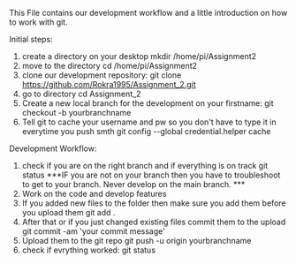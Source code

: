 This File contains our development workflow and a little introduction on how to work with git.

Initial steps:
1. create a directory on your desktop
    mkdir /home/pi/Assignment2
2. move to the directory
    cd /home/pi/Assignment2    
3. clone our development repository:
    git clone https://github.com/Rokra1995/Assignment_2.git
4. go to directory
    cd Assignment_2
4. Create a new local branch for the development on your firstname:
    git checkout -b yourbranchname
5. Tell git to cache your username and pw so you don't have to type it in everytime you push smth
    git config --global credential.helper cache

Development Workflow:
1. check if you are on the right branch and if everything is on track
    git status
    ***IF you are not on your branch then you have to troubleshoot to get to your branch. Never develop on the main branch. ***
2. Work on the code and develop features
3. If you added new files to the folder then make sure you add them before you upload them
    git add . 
4. After that or if you just changed existing files commit them to the upload
    git commit -am 'your commit message'
5. Upload them to the git repo
    git push -u origin yourbranchname
6. check if evrything worked:
    git status


